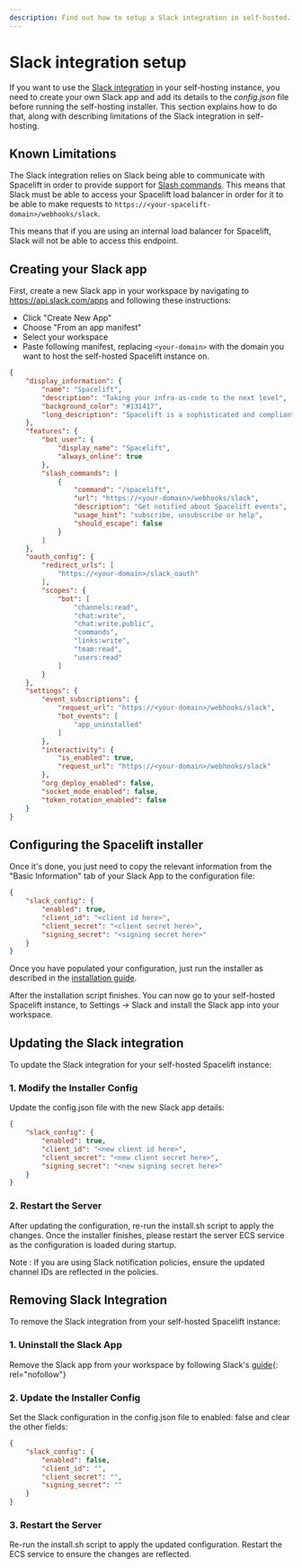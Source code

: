 ```yaml
---
description: Find out how to setup a Slack integration in self-hosted.
---
```


# Slack integration setup

If you want to use the [Slack integration](https://docs.spacelift.io/integrations/chatops/slack) in your self-hosting instance, you need to create your own Slack app and add its details to the _config.json_ file before running the self-hosting installer. This section explains how to do that, along with describing limitations of the Slack integration in self-hosting.

## Known Limitations

The Slack integration relies on Slack being able to communicate with Spacelift in order to provide support for [Slash commands](https://docs.spacelift.io/integrations/chatops/slack#available-slash-commands). This means that Slack must be able to access your Spacelift load balancer in order for it to be able to make requests to `https://<your-spacelift-domain>/webhooks/slack`.

This means that if you are using an internal load balancer for Spacelift, Slack will not be able to access this endpoint.

## Creating your Slack app

First, create a new Slack app in your workspace by navigating to <https://api.slack.com/apps> and following these instructions:

- Click "Create New App"
- Choose "From an app manifest"
- Select your workspace
- Paste following manifest, replacing `<your-domain>` with the domain you want to host the self-hosted Spacelift instance on.

```json
{
    "display_information": {
        "name": "Spacelift",
        "description": "Taking your infra-as-code to the next level",
        "background_color": "#131417",
        "long_description": "Spacelift is a sophisticated and compliant infrastructure delivery platform for Terraform (including Terragrunt), Pulumi, CloudFormation, Ansible, and Kubernetes.\r\n\r\n• No lock-in. Under the hood, Spacelift uses your choice of Infrastructure as Code providers: open-source projects with vibrant ecosystems and a multitude of existing providers, modules, and tutorials.\r\n\r\n• Works with your Git flow. Spacelift integrates with GitHub (and other VCSes) to provide feedback on commits and Pull Requests, allowing you and your team to preview the changes before they are applied.\r\n\r\n• Drift detection. Spacelift natively detects drift, and can optionally revert it, to provide visibility and awareness to those \"changes\" that will inevitably happen.\r\n\r\n• Policy as a Code. With Open Policy Agent (OPA) Rego, you can programmatically define policies, approval flows, and various decision points within your Infrastructure as Code flow.\r\n\r\n• Customize your runtime. Spacelift uses Docker to run its workflows, which allows you to fully control your execution environment.\r\n\r\n• Share config using contexts. Spacelift contexts are collections of configuration files and environment variables that can be attached to multiple stacks.\r\n\r\n• Look ma, no credentials. Spacelift integrates with identity management systems from major cloud providers; AWS, Azure, and Google Cloud, allowing you to set up limited temporary access to your resources without the need to supply powerful static credentials.\r\n\r\n• Manage programmatically. With the Terraform provider, you can manage Spacelift resources as code.\r\n\r\n• Protect your state. Spacelift supports a sophisticated state backend and can optionally manage the state on your behalf."
    },
    "features": {
        "bot_user": {
            "display_name": "Spacelift",
            "always_online": true
        },
        "slash_commands": [
            {
                "command": "/spacelift",
                "url": "https://<your-domain>/webhooks/slack",
                "description": "Get notified about Spacelift events",
                "usage_hint": "subscribe, unsubscribe or help",
                "should_escape": false
            }
        ]
    },
    "oauth_config": {
        "redirect_urls": [
            "https://<your-domain>/slack_oauth"
        ],
        "scopes": {
            "bot": [
                "channels:read",
                "chat:write",
                "chat:write.public",
                "commands",
                "links:write",
                "team:read",
                "users:read"
            ]
        }
    },
    "settings": {
        "event_subscriptions": {
            "request_url": "https://<your-domain>/webhooks/slack",
            "bot_events": [
                "app_uninstalled"
            ]
        },
        "interactivity": {
            "is_enabled": true,
            "request_url": "https://<your-domain>/webhooks/slack"
        },
        "org_deploy_enabled": false,
        "socket_mode_enabled": false,
        "token_rotation_enabled": false
    }
}
```

## Configuring the Spacelift installer

Once it's done, you just need to copy the relevant information from the "Basic Information" tab of your Slack App to the configuration file:

```json
{
    "slack_config": {
        "enabled": true,
        "client_id": "<client id here>",
        "client_secret": "<client secret here>",
        "signing_secret": "<signing secret here>"
    }
}
```

Once you have populated your configuration, just run the installer as described in the [installation guide](./install.md#running-the-installer).

After the installation script finishes. You can now go to your self-hosted Spacelift instance, to Settings -> Slack and install the Slack app into your workspace.

## Updating the Slack integration

To update the Slack integration for your self-hosted Spacelift instance:

### 1. Modify the Installer Config

Update the config.json file with the new Slack app details:

```json
{
    "slack_config": {
        "enabled": true,
        "client_id": "<new client id here>",
        "client_secret": "<new client secret here>",
        "signing_secret": "<new signing secret here>"
    }
}
```

### 2. Restart the Server

After updating the configuration, re-run the install.sh script to apply the changes. Once the installer finishes, please restart the server ECS service as the configuration is loaded during startup.

Note : If you are using Slack notification policies, ensure the updated channel IDs are reflected in the policies.

## Removing Slack Integration

To remove the Slack integration from your self-hosted Spacelift instance:

### 1. Uninstall the Slack App

Remove the Slack app from your workspace by following Slack's [guide](https://slack.com/intl/en-gb/help/articles/360003125231-Remove-apps-and-customised-integrations-from-your-workspace){: rel="nofollow"}

### 2. Update the Installer Config

Set the Slack configuration in the config.json file to enabled: false and clear the other fields:

```json
{
    "slack_config": {
        "enabled": false,
        "client_id": "",
        "client_secret": "",
        "signing_secret": ""
    }
}
```

### 3. Restart the Server

Re-run the install.sh script to apply the updated configuration. Restart the ECS service to ensure the changes are reflected.
